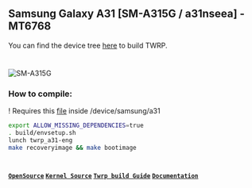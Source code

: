 ## Samsung Galaxy A31 [SM-A315G / a31nseea] - MT6768

You can find the device tree [here](https://github.com/ZillionMuffin/android_device_a31) to build TWRP.
#
![SM-A315G](https://user-images.githubusercontent.com/77107077/147390947-fdfa942d-1d35-44fc-874e-2e5768ff40b6.png)
### How to compile:
! Requires this [file](https://android.googlesource.com/platform/external/avb/+/refs/heads/sdk-release/test/data/testkey_rsa4096.pem) inside /device/samsung/a31
```sh
export ALLOW_MISSING_DEPENDENCIES=true
. build/envsetup.sh
lunch twrp_a31-eng
make recoveryimage && make bootimage
```
#
**[``OpenSource``](https://mega.nz/file/6p9H2YZL#Q96SamvRQzEuNAQEnt_-lvkqR4Iw-kuy8MuNLS79jXQ)    [``Kernel Source``](https://github.com/ZillionMuffin/android_kernel_samsung_a31)    [``Twrp build Guide``](https://shrp.github.io/#/guide)      [``Documentation``](https://zillionmuffin.github.io/Docs/samsung/A31/)** 
